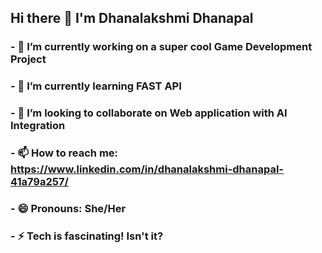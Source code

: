 ## Hi there 👋 I'm Dhanalakshmi Dhanapal


### - 🔭 I’m currently working on a super cool Game Development Project
### - 🌱 I’m currently learning FAST API
### - 👯 I’m looking to collaborate on Web application with AI Integration
### - 📫 How to reach me: https://www.linkedin.com/in/dhanalakshmi-dhanapal-41a79a257/
### - 😄 Pronouns: She/Her
### - ⚡ Tech is fascinating! Isn't it?


